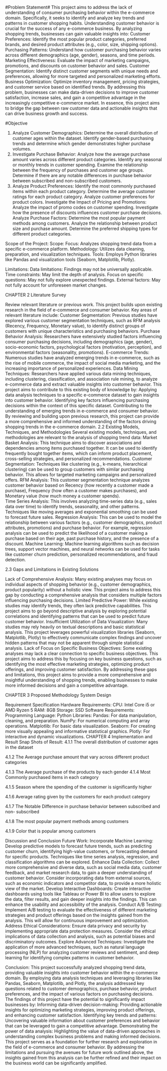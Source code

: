 #Problem Statement#
This project aims to address the lack of understanding of consumer purchasing behavior within the e-commerce domain. Specifically, it seeks to identify and analyze key trends and patterns in customer shopping habits. 
Understanding customer behavior is crucial for the success of any e-commerce business. By analyzing shopping trends, businesses can gain valuable insights into: 
Customer Preferences: Identify the most popular product categories, preferred brands, and desired product attributes (e.g., color, size, shipping options). 
Purchasing Patterns: Understand how customer purchasing behavior varies across different demographics (age, gender), seasons, and time periods. 
Marketing Effectiveness: Evaluate the impact of marketing campaigns, promotions, and discounts on customer behavior and sales. 
Customer Segmentation: Identify distinct customer segments with unique needs and preferences, allowing for more targeted and personalized marketing efforts. 
Business Optimization: Optimize inventory management, pricing strategies, and customer service based on identified trends. 
By addressing this problem, businesses can make data-driven decisions to improve customer satisfaction, increase sales, and gain a competitive advantage in the increasingly competitive e-commerce market. 
In essence, this project aims to bridge the gap between raw customer data and actionable insights that can drive business growth and success. 

#Objective
1. Analyze Customer Demographics: 
Determine the overall distribution of customer ages within the dataset. 
Identify gender-based purchasing trends and determine which gender demonstrates higher purchase volumes. 
2. Investigate Purchase Behavior: 
Analyze how the average purchase amount varies across different product categories. 
Identify any seasonal or monthly trends in customer spending. 
Examine the relationship between the frequency of purchases and customer age groups. 
Determine if there are any notable differences in purchase behavior between subscribed and non-subscribed customers. 
3. Analyze Product Preferences: 
Identify the most commonly purchased items within each product category. 
Determine the average customer ratings for each product category. 
Analyze customer preferences for product colors. 
Investigate the Impact of Pricing and Promotions: 
Analyze the impact of promo codes on customer spending. 
Investigate how the presence of discounts influences customer purchase decisions. 
Analyze Purchase Factors: 
Determine the most popular payment methods among customers. 
Analyze the relationship between product size and purchase amount. 
Determine the preferred shipping types for different product categories. 

Scope of the Project: 
Scope: 
Focus: Analyzes shopping trend data from a specific e-commerce platform. 
Methodology: Utilizes data cleaning, preparation, and visualization techniques. 
Tools: Employs Python libraries like Pandas and visualization tools (Seaborn, Matplotlib, Plotly). 

Limitations: 
Data limitations: Findings may not be universally applicable. 
Time constraints: May limit the depth of analysis. 
Focus on specific questions: May not fully explore unexpected findings. 
External factors: May not fully account for unforeseen market changes. 












CHAPTER 2
Literature Survey

 Review relevant literature or previous work. 
This project builds upon existing research in the field of e-commerce and consumer behavior. Key areas of relevant literature include: 
Customer Segmentation: Previous studies have explored various customer segmentation techniques, such as RFM analysis (Recency, Frequency, Monetary value), to identify distinct groups of customers with unique characteristics and purchasing behaviors. 
Purchase Behavior Analysis: Researchers have extensively studied factors influencing consumer purchasing decisions, including demographics (age, gender), socio-economic factors, psychological factors (motivation, perception), and environmental factors (seasonality, promotions). 
E-commerce Trends: Numerous studies have analyzed emerging trends in e-commerce, such as the rise of mobile commerce, the impact of social media marketing, and the increasing importance of personalized experiences. 
Data Mining Techniques: Researchers have applied various data mining techniques, including clustering, classification, and association rule mining, to analyze e-commerce data and extract valuable insights into customer behavior. 
This project aims to contribute to this existing body of knowledge by: 
Applying data analysis techniques to a specific e-commerce dataset to gain insights into customer behavior. 
Identifying key factors influencing purchasing decisions within the context of this specific dataset. 
Contributing to the understanding of emerging trends in e-commerce and consumer behavior. 
By reviewing and building upon previous research, this project can provide a more comprehensive and informed understanding of the factors driving shopping trends in the e-commerce domain. 
2.2 Existing Models, Techniques, and Methodologies 
Several existing models, techniques, and methodologies are relevant to the analysis of shopping trend data: 
Market Basket Analysis: This technique aims to discover associations and dependencies among items purchased together. It can be used to identify frequently bought together 
items, which can inform product placement, cross-selling strategies, and personalized recommendations. 
Customer Segmentation: Techniques like clustering (e.g., k-means, hierarchical clustering) can be used to group customers with similar purchasing behavior. This allows for targeted marketing campaigns and personalized offers. 
RFM Analysis: This customer segmentation technique analyzes customer behavior based on Recency (how recently a customer made a purchase), Frequency (how often a customer makes purchases), and Monetary value (how much money a customer spends).  
Time Series Analysis: This involves analyzing time-series data (e.g., sales data over time) to identify trends, seasonality, and other patterns. Techniques like moving averages and exponential smoothing can be used to forecast future sales. 
Regression Analysis: This can be used to model the relationship between various factors (e.g., customer demographics, product attributes, promotions) and purchase behavior. For example, regression analysis can be used to predict the likelihood of a customer making a purchase based on their age, past purchase history, and the presence of a discount. 
Machine Learning: Machine learning algorithms such as decision trees, support vector machines, and neural networks can be used for tasks like customer churn prediction, personalized recommendations, and fraud detection. 
 
2.3 Gaps and Limitations in Existing Solutions 
 
Lack of Comprehensive Analysis: Many existing analyses may focus on individual aspects of shopping behavior (e.g., customer demographics, product popularity) without a holistic view. This project aims to address this gap by conducting a comprehensive analysis that considers multiple factors influencing purchasing decisions. 
Limited Predictive Power: While existing studies may identify trends, they often lack predictive capabilities. This project aims to go beyond descriptive analysis by exploring potential correlations and identifying patterns that can be used to predict future customer behavior. 
Insufficient Utilization of Data Visualization: Many studies may rely heavily on textual descriptions and basic statistical analysis. This project leverages powerful visualization libraries (Seaborn, Matplotlib, Plotly) to effectively communicate complex findings and uncover hidden patterns that may not be apparent through simple statistical analysis. 
Lack of Focus on Specific Business Objectives: Some existing analyses may lack a clear connection to specific business objectives. This project aims to address this by focusing on key business questions, such as identifying the most effective marketing strategies, optimizing product offerings, and improving customer satisfaction. 
By addressing these gaps and limitations, this project aims to provide a more comprehensive and insightful understanding of shopping trends, enabling businesses to make more informed decisions and gain a competitive advantage. 
















CHAPTER 3
Proposed Methodology
System Design

Requirement Specification
Hardware Requirements:
             CPU: Intel Core i5 or AMD Ryzen 5 
             RAM: 8GB 
             Storage: SSD 
Software Requirements:
            Programming Language: Python 
   	      Libraries: 
Pandas: For data manipulation, cleaning, and preparation. 
NumPy: For numerical computing and array operations. 
Matplotlib: For basic data visualization. 
Seaborn: For creating more visually appealing and informative statistical graphics. 
Plotly: For interactive and dynamic visualizations. 
CHAPTER 4
Implementation and Result
 Snap Shots of Result:
4.1.1 The overall distribution of customer ages in the dataset 

 
4.1.2 The Average purchase amount that vary across different product categories 

 
4.1.3 The Average purchase of the products by each gender
4.1.4 Most Commonly purchased items in each category 

4.1.5 Season where the spending of the customer is significantly higher 

 4.1.6 Average rating given by the customers for each product category 



 
4.1.7 The Notable Difference in purchase behavior between subscribed and non- subscribed 
 


4.1.8 The most popular payment methods among customers  

4.1.9 Color that is popular among customers 

 
Discussion and Conclusion
Future Work: 
Incorporate Machine Learning: 
Develop predictive models to forecast future trends, such as predicting customer churn, identifying high-value customers, or forecasting demand for specific products. 
Techniques like time series analysis, regression, and classification algorithms can be explored. 
Enhance Data Collection: 
Collect more comprehensive and diverse data, such as social media data, customer feedback, and market research data, to gain a deeper understanding of customer behavior. 
Consider incorporating data from external sources, such as economic indicators and competitor data, to provide a more holistic view of the market. 
Develop Interactive Dashboards: 
Create interactive dashboards using tools like Tableau or Power BI to allow users to explore the data, filter results, and gain deeper insights into the findings. This can enhance the usability and accessibility of the analysis. 
Conduct A/B Testing: 
Implement A/B testing to evaluate the effectiveness of different marketing strategies and product offerings based on the insights gained from the analysis. This will allow for continuous improvement and optimization. 
Address Ethical Considerations: 
Ensure data privacy and security by implementing appropriate data protection measures. 
Consider the ethical implications of data collection and analysis, such as potential biases and discriminatory outcomes. 
Explore Advanced Techniques: 
Investigate the application of more advanced techniques, such as natural language processing (NLP) for analyzing customer reviews and sentiment, and deep learning for identifying complex patterns in customer behavior.

Conclusion: 
This project successfully analyzed shopping trend data, providing valuable insights into customer behavior within the e-commerce domain. By employing data analysis techniques and leveraging libraries like Pandas, Seaborn, Matplotlib, and Plotly, the analysis addressed key questions related to customer demographics, purchase behavior, product preferences, and the impact of various factors on purchasing decisions. 
The findings of this project have the potential to significantly impact businesses by: 
Informing data-driven decision-making: Providing actionable insights for optimizing marketing strategies, improving product offerings, and enhancing customer satisfaction. 
Identifying key trends and patterns: Uncovering valuable information about customer preferences and behavior that can be leveraged to gain a competitive advantage. 
Demonstrating the power of data analysis: Highlighting the value of data-driven approaches in understanding complex business problems and making informed decisions. 
This project serves as a foundation for further research and exploration in the field of e-commerce and consumer behavior. By addressing the limitations and pursuing the avenues for future work outlined above, the insights gained from this analysis can be further refined and their impact on the business world can be significantly amplified. 

